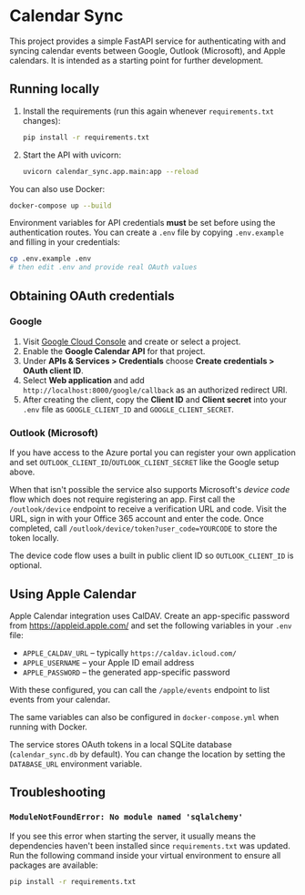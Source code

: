 # Calendar Sync

This project provides a simple FastAPI service for authenticating with and syncing calendar events between Google, Outlook (Microsoft), and Apple calendars. It is intended as a starting point for further development.

## Running locally

1. Install the requirements (run this again whenever `requirements.txt` changes):
   ```bash
   pip install -r requirements.txt
   ```
2. Start the API with uvicorn:
   ```bash
   uvicorn calendar_sync.app.main:app --reload
   ```

You can also use Docker:

```bash
docker-compose up --build
```

Environment variables for API credentials **must** be set before using the authentication routes.
You can create a `.env` file by copying `.env.example` and filling in your credentials:

```bash
cp .env.example .env
# then edit .env and provide real OAuth values
```

## Obtaining OAuth credentials

### Google

1. Visit [Google Cloud Console](https://console.cloud.google.com/) and create or select a project.
2. Enable the **Google Calendar API** for that project.
3. Under **APIs & Services > Credentials** choose **Create credentials > OAuth client ID**.
4. Select **Web application** and add `http://localhost:8000/google/callback` as an authorized redirect URI.
5. After creating the client, copy the **Client ID** and **Client secret** into your `.env` file as `GOOGLE_CLIENT_ID` and `GOOGLE_CLIENT_SECRET`.

### Outlook (Microsoft)

If you have access to the Azure portal you can register your own application and
set `OUTLOOK_CLIENT_ID`/`OUTLOOK_CLIENT_SECRET` like the Google setup above.

When that isn't possible the service also supports Microsoft's *device code*
flow which does not require registering an app. First call the
`/outlook/device` endpoint to receive a verification URL and code. Visit the
URL, sign in with your Office 365 account and enter the code. Once completed,
call `/outlook/device/token?user_code=YOURCODE` to store the token locally.

The device code flow uses a built in public client ID so `OUTLOOK_CLIENT_ID` is
optional.

## Using Apple Calendar

Apple Calendar integration uses CalDAV. Create an app-specific password from <https://appleid.apple.com/> and set the following variables in your `.env` file:

- `APPLE_CALDAV_URL` – typically `https://caldav.icloud.com/`
- `APPLE_USERNAME` – your Apple ID email address
- `APPLE_PASSWORD` – the generated app-specific password

With these configured, you can call the `/apple/events` endpoint to list events from your calendar.

The same variables can also be configured in `docker-compose.yml` when running with Docker.


The service stores OAuth tokens in a local SQLite database (`calendar_sync.db` by
default). You can change the location by setting the `DATABASE_URL` environment
variable.

## Troubleshooting

### `ModuleNotFoundError: No module named 'sqlalchemy'`

If you see this error when starting the server, it usually means the
dependencies haven't been installed since `requirements.txt` was updated.
Run the following command inside your virtual environment to ensure all
packages are available:

```bash
pip install -r requirements.txt
```


